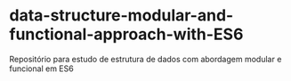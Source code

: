 # data-structure-modular-and-functional-approach-with-ES6
Repositório para estudo de estrutura de dados com abordagem modular e funcional em ES6
